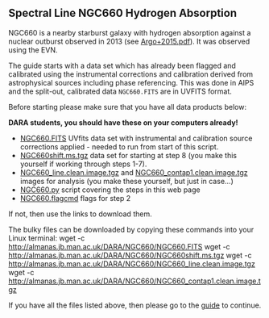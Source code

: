## Spectral Line NGC660 Hydrogen Absorption

NGC660 is a nearby starburst galaxy with hydrogen absorption against a nuclear outburst observed in 2013 (see [Argo+2015.pdf](1507.01781.pdf)). It was observed using the EVN.

The guide starts with a data set which has already been flagged and calibrated using the instrumental corrections and calibration derived from astrophysical sources including phase referencing. This was done in AIPS and the split-out, calibrated data `NGC660.FITS` are in UVFITS format.

Before starting please make sure that you have all data products below:

**DARA students, you should have these on your computers already!**

* [NGC660.FITS](http://www.jb.man.ac.uk/~radcliff/DARA/Data_reduction_workshops/NGC660/NGC660.FITS) UVfits data set with instrumental and calibration source corrections applied - needed to run from start of this script.
* [NGC660shift.ms.tgz](http://www.jb.man.ac.uk/~radcliff/DARA/Data_reduction_workshops/NGC660/NGC660shift.ms.tgz) data set for starting at step 8 (you make this yourself if working through steps 1-7).
* [NGC660_line.clean.image.tgz](http://www.jb.man.ac.uk/~radcliff/DARA/Data_reduction_workshops/NGC660/NGC660_line.clean.image.tgz) and [NGC660_contap1.clean.image.tgz](http://www.jb.man.ac.uk/~radcliff/DARA/Data_reduction_workshops/NGC660/NGC660_contap1.clean.image.tgz) images for analysis (you make these yourself, but just in case...)
* [NGC660.py](http://www.jb.man.ac.uk/~radcliff/DARA/Data_reduction_workshops/NGC660/NGC660.py) script covering the steps in this web page
* [NGC660.flagcmd](http://www.jb.man.ac.uk/~radcliff/DARA/Data_reduction_workshops/NGC660/NGC660.flagcmd) flags for step 2

If not, then use the links to download them.

The bulky files can be downloaded by copying these commands into your Linux terminal:
wget -c http://almanas.jb.man.ac.uk/DARA/NGC660/NGC660.FITS
wget -c http://almanas.jb.man.ac.uk/DARA/NGC660/NGC660shift.ms.tgz
wget -c http://almanas.jb.man.ac.uk/DARA/NGC660/NGC660_line.clean.image.tgz
wget -c http://almanas.jb.man.ac.uk/DARA/NGC660/NGC660_contap1.clean.image.tgz

If you have all the files listed above, then please go to the [guide](spectral_line_guide.md) to continue.
